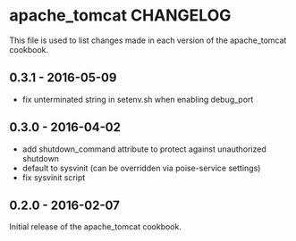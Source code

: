 apache_tomcat CHANGELOG
=======================
This file is used to list changes made in each version of the apache_tomcat cookbook.

0.3.1 - 2016-05-09
------
* fix unterminated string in setenv.sh when enabling debug_port

0.3.0 - 2016-04-02
------
* add shutdown_command attribute to protect against unauthorized shutdown
* default to sysvinit (can be overridden via poise-service settings)
* fix sysvinit script

0.2.0 - 2016-02-07
-------
Initial release of the apache_tomcat cookbook.
